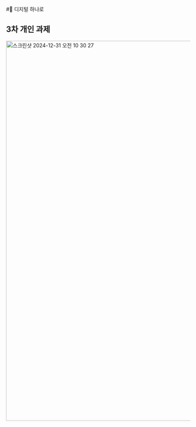 # 디지털 하나로

## 3차 개인 과제 

<img width="1038" alt="스크린샷 2024-12-31 오전 10 30 27" src="https://github.com/user-attachments/assets/0b5d9feb-a0bf-47b6-9912-b4cb4d4634a7" />

